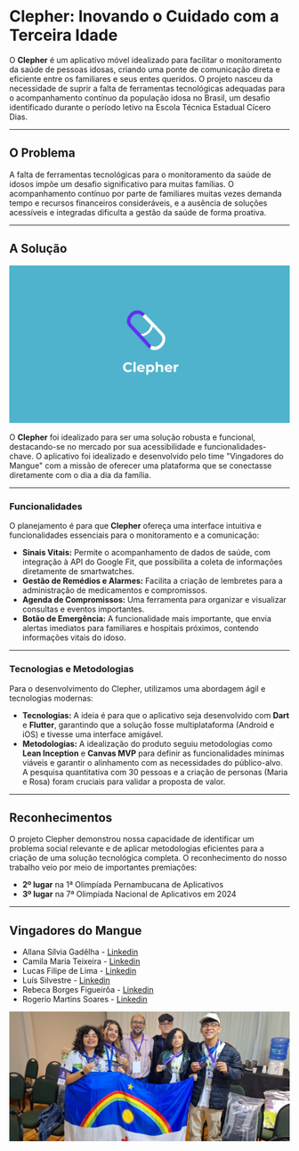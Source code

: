 # Clepher: Inovando o Cuidado com a Terceira Idade

O **Clepher** é um aplicativo móvel idealizado para facilitar o monitoramento da saúde de pessoas idosas, criando uma ponte de comunicação direta e eficiente entre os familiares e seus entes queridos. O projeto nasceu da necessidade de suprir a falta de ferramentas tecnológicas adequadas para o acompanhamento contínuo da população idosa no Brasil, um desafio identificado durante o período letivo na Escola Técnica Estadual Cícero Dias.

---

## O Problema

A falta de ferramentas tecnológicas para o monitoramento da saúde de idosos impõe um desafio significativo para muitas famílias. O acompanhamento contínuo por parte de familiares muitas vezes demanda tempo e recursos financeiros consideráveis, e a ausência de soluções acessíveis e integradas dificulta a gestão da saúde de forma proativa.

---

## A Solução

![Clepher](CLEPHER.jpg)

O **Clepher** foi idealizado para ser uma solução robusta e funcional, destacando-se no mercado por sua acessibilidade e funcionalidades-chave. O aplicativo foi idealizado e desenvolvido pelo time "Vingadores do Mangue" com a missão de oferecer uma plataforma que se conectasse diretamente com o dia a dia da família.

---

### Funcionalidades

O planejamento é para que **Clepher** ofereça uma interface intuitiva e funcionalidades essenciais para o monitoramento e a comunicação:

* **Sinais Vitais:** Permite o acompanhamento de dados de saúde, com integração à API do Google Fit, que possibilita a coleta de informações diretamente de smartwatches.
* **Gestão de Remédios e Alarmes:** Facilita a criação de lembretes para a administração de medicamentos e compromissos.
* **Agenda de Compromissos:** Uma ferramenta para organizar e visualizar consultas e eventos importantes.
* **Botão de Emergência:** A funcionalidade mais importante, que envia alertas imediatos para familiares e hospitais próximos, contendo informações vitais do idoso.

---

### Tecnologias e Metodologias

Para o desenvolvimento do Clepher, utilizamos uma abordagem ágil e tecnologias modernas:

* **Tecnologias:** A ideia é para que o aplicativo seja desenvolvido com **Dart** e **Flutter**, garantindo que a solução fosse multiplataforma (Android e iOS) e tivesse uma interface amigável.
* **Metodologias:** A idealização do produto seguiu metodologias como **Lean Inception** e **Canvas MVP** para definir as funcionalidades mínimas viáveis e garantir o alinhamento com as necessidades do público-alvo. A pesquisa quantitativa com 30 pessoas e a criação de personas (Maria e Rosa) foram cruciais para validar a proposta de valor.

---

## Reconhecimentos

O projeto Clepher demonstrou nossa capacidade de identificar um problema social relevante e de aplicar metodologias eficientes para a criação de uma solução tecnológica completa. O reconhecimento do nosso trabalho veio por meio de importantes premiações:

* **2º lugar** na 1ª Olimpíada Pernambucana de Aplicativos
* **3º lugar** na 7ª Olimpíada Nacional de Aplicativos em 2024

---

## Vingadores do Mangue

* Allana Sílvia Gadêlha - [Linkedin](https://www.linkedin.com/in/allana-gad%C3%AAlha-515507249/)
* Camila Maria Teixeira - [Linkedin](https://www.linkedin.com/in/camilamta275/)
* Lucas Filipe de Lima - [Linkedin]()
* Luís Silvestre - [Linkedin](https://www.linkedin.com/in/luismsmelo/)
* Rebeca Borges Figueirôa - [Linkedin](https://www.linkedin.com/in/rebeca-borges-814151285/)
* Rogerio Martins Soares - [Linkedin](https://www.linkedin.com/in/rogerio-msoares/)

![Vingadores do Mangue](vingadoreDoMangue.png)
